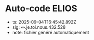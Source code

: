 # Auto-code ELIOS
- ts: 2025-09-04T16:45:42.892Z
- sig: ∞.je.toi.nous.432.528
- note: fichier généré automatiquement